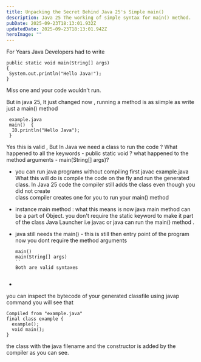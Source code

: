```yaml
---
title: Unpacking the Secret Behind Java 25's Simple main()
description: Java 25 The working of simple syntax for main() method.
pubDate: 2025-09-23T18:13:01.932Z
updatedDate: 2025-09-23T18:13:01.942Z
heroImage: ""
---
```

For Years Java Developers had to write 
```
public static void main(String[] args) 
{
 System.out.println("Hello Java!");
}
```
Miss one and your code wouldn't run.

But in java 25, It just changed now , running a method is as siimple as 
write just a main() method 
```
 example.java
 main()  {
  IO.println("Hello Java");
 }
```

Yes this is valid ,
But In 
Java we need a class to run the code ?
What happened to all the keywords - public static void ?
what happened to the method arguments  - main(String[] args)?

- you can run java programs without compiling first 
  javac example.java
  What this will do is compile the code on the fly and run 
  the generated class.
  In Java 25 code the compiler still adds the class even though you did not create    
  class compiler creates one for you to run your main() method

- instance main method : 
  what this means is now java main method can be a part of Object.
  you don't require the static keyword to make it part of the class
  Java Launcher i.e javac or java can run the main() method .

- java still needs the main() - this is still then entry point of the 
  program 
  now you dont require the method arguments
  ```
  main() 
  main(String[] args)
  ``
  Both are valid syntaxes
 
- 
you can inspect the bytecode of your generated classfile using
javap  command
you will see that 

```
Compiled from "example.java"
final class example {
  example();
  void main();
}
```
the class with the java filename and 
the constructor 
is added by the compiler as you can see.



 